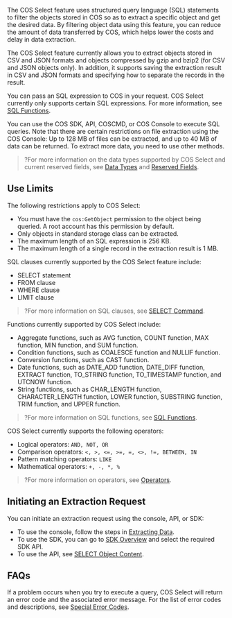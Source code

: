The COS Select feature uses structured query language (SQL) statements to filter the objects stored in COS so as to extract a specific object and get the desired data. By filtering object data using this feature, you can reduce the amount of data transferred by COS, which helps lower the costs and delay in data extraction.

The COS Select feature currently allows you to extract objects stored in CSV and JSON formats and objects compressed by gzip and bzip2 (for CSV and JSON objects only). In addition, it supports saving the extraction result in CSV and JSON formats and specifying how to separate the records in the result.

You can pass an SQL expression to COS in your request. COS Select currently only supports certain SQL expressions. For more information, see [SQL Functions](https://cloud.tencent.com/document/product/436/37637).

You can use the COS SDK, API, COSCMD, or COS Console to execute SQL queries. Note that there are certain restrictions on file extraction using the COS Console: Up to 128 MB of files can be extracted, and up to 40 MB of data can be returned. To extract more data, you need to use other methods.

>?For more information on the data types supported by COS Select and current reserved fields, see [Data Types](https://cloud.tencent.com/document/product/436/37639) and [Reserved Fields](https://cloud.tencent.com/document/product/436/37638).

## Use Limits

The following restrictions apply to COS Select:

- You must have the `cos:GetObject` permission to the object being queried. A root account has this permission by default.
- Only objects in standard storage class can be extracted.
- The maximum length of an SQL expression is 256 KB.
- The maximum length of a single record in the extraction result is 1 MB.

SQL clauses currently supported by the COS Select feature include:

- SELECT statement
- FROM clause
- WHERE clause
- LIMIT clause

>?For more information on SQL clauses, see [SELECT Command](https://cloud.tencent.com/document/product/436/37636).

Functions currently supported by COS Select include:

- Aggregate functions, such as AVG function, COUNT function, MAX function, MIN function, and SUM function.
- Condition functions, such as COALESCE function and NULLIF function.
- Conversion functions, such as CAST function.
- Date functions, such as DATE_ADD function, DATE_DIFF function, EXTRACT function, TO_STRING function, TO_TIMESTAMP function, and UTCNOW function.
- String functions, such as CHAR_LENGTH function, CHARACTER_LENGTH function, LOWER function, SUBSTRING function, TRIM function, and UPPER function.

>?For more information on SQL functions, see [SQL Functions](https://cloud.tencent.com/document/product/436/37637).

COS Select currently supports the following operators:

- Logical operators: `AND, NOT, OR`
- Comparison operators: `<, >, <=, >=, =, <>, !=, BETWEEN, IN`
- Pattern matching operators: `LIKE`
- Mathematical operators: `+, -, *, %`

>?For more information on operators, see [Operators](https://cloud.tencent.com/document/product/436/37640).



## Initiating an Extraction Request

You can initiate an extraction request using the console, API, or SDK:

- To use the console, follow the steps in [Extracting Data](https://cloud.tencent.com/document/product/436/37642).
- To use the SDK, you can go to [SDK Overview](https://cloud.tencent.com/document/product/436/6474) and select the required SDK API.
- To use the API, see [SELECT Object Content](https://cloud.tencent.com/document/product/436/37641).

## FAQs

If a problem occurs when you try to execute a query, COS Select will return an error code and the associated error message. For the list of error codes and descriptions, see [Special Error Codes](https://cloud.tencent.com/document/product/436/37641#errorcode).                      
